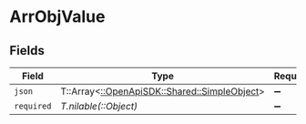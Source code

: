 # ArrObjValue


## Fields

| Field                                                                               | Type                                                                                | Required                                                                            | Description                                                                         | Example                                                                             |
| ----------------------------------------------------------------------------------- | ----------------------------------------------------------------------------------- | ----------------------------------------------------------------------------------- | ----------------------------------------------------------------------------------- | ----------------------------------------------------------------------------------- |
| `json`                                                                              | T::Array<[::OpenApiSDK::Shared::SimpleObject](../../models/shared/simpleobject.md)> | :heavy_minus_sign:                                                                  | N/A                                                                                 | ["...","..."]                                                                       |
| `required`                                                                          | *T.nilable(::Object)*                                                               | :heavy_minus_sign:                                                                  | N/A                                                                                 |                                                                                     |